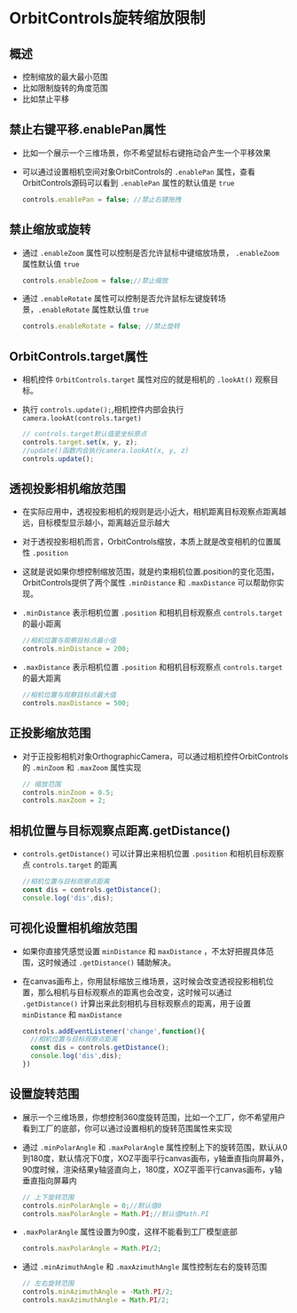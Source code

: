 # OrbitControls旋转缩放限制

## 概述

+ 控制缩放的最大最小范围
+ 比如限制旋转的角度范围
+ 比如禁止平移

## 禁止右键平移.enablePan属性

+ 比如一个展示一个三维场景，你不希望鼠标右键拖动会产生一个平移效果
+ 可以通过设置相机空间对象OrbitControls的 `.enablePan` 属性，查看OrbitControls源码可以看到 `.enablePan` 属性的默认值是 `true`

  ```js
  controls.enablePan = false; //禁止右键拖拽
  ```

## 禁止缩放或旋转

+ 通过 `.enableZoom` 属性可以控制是否允许鼠标中键缩放场景， `.enableZoom` 属性默认值 `true`

  ```js
  controls.enableZoom = false;//禁止缩放
  ```

+ 通过 `.enableRotate` 属性可以控制是否允许鼠标左键旋转场景，`.enableRotate` 属性默认值 `true`

  ```js
  controls.enableRotate = false; //禁止旋转
  ```

## OrbitControls.target属性

+ 相机控件 `OrbitControls.target` 属性对应的就是相机的 `.lookAt()` 观察目标。

+ 执行 `controls.update();`,相机控件内部会执行 `camera.lookAt(controls.target)`

  ```js
  // controls.target默认值是坐标原点
  controls.target.set(x, y, z);
  //update()函数内会执行camera.lookAt(x, y, z)
  controls.update();
  ```

## 透视投影相机缩放范围

+ 在实际应用中，透视投影相机的规则是远小近大，相机距离目标观察点距离越远，目标模型显示越小，距离越近显示越大

+ 对于透视投影相机而言，OrbitControls缩放，本质上就是改变相机的位置属性 `.position`

+ 这就是说如果你想控制缩放范围，就是约束相机位置.position的变化范围，OrbitControls提供了两个属性 `.minDistance` 和 `.maxDistance` 可以帮助你实现。

+ `.minDistance` 表示相机位置 `.position` 和相机目标观察点 `controls.target` 的最小距离

  ```js
  //相机位置与观察目标点最小值
  controls.minDistance = 200;
  ```

+ `.maxDistance` 表示相机位置 `.position` 和相机目标观察点 `controls.target` 的最大距离

  ```js
  //相机位置与观察目标点最大值
  controls.maxDistance = 500;
  ```

## 正投影缩放范围

+ 对于正投影相机对象OrthographicCamera，可以通过相机控件OrbitControls的 `.minZoom` 和 `.maxZoom` 属性实现

  ```js
  // 缩放范围
  controls.minZoom = 0.5;
  controls.maxZoom = 2;
  ```

## 相机位置与目标观察点距离.getDistance()

+ `controls.getDistance()` 可以计算出来相机位置 `.position` 和相机目标观察点 `controls.target` 的距离

  ```js
  //相机位置与目标观察点距离
  const dis = controls.getDistance();
  console.log('dis',dis);
  ```

## 可视化设置相机缩放范围

+ 如果你直接凭感觉设置 `minDistance` 和 `maxDistance` ，不太好把握具体范围，这时候通过 `.getDistance()` 辅助解决。

+ 在canvas画布上，你用鼠标缩放三维场景，这时候会改变透视投影相机位置，那么相机与目标观察点的距离也会改变，这时候可以通过 `.getDistance()` 计算出来此刻相机与目标观察点的距离，用于设置 `minDistance` 和 `maxDistance`

  ```js
  controls.addEventListener('change',function(){
    //相机位置与目标观察点距离
    const dis = controls.getDistance();
    console.log('dis',dis);
  })
  ```

## 设置旋转范围

+ 展示一个三维场景，你想控制360度旋转范围，比如一个工厂，你不希望用户看到工厂的底部，你可以通过设置相机的旋转范围属性来实现

+ 通过 `.minPolarAngle` 和 `.maxPolarAngl`e 属性控制上下的旋转范围，默认从0到180度，默认情况下0度，XOZ平面平行canvas画布，y轴垂直指向屏幕外，90度时候，渲染结果y轴竖直向上，180度，XOZ平面平行canvas画布，y轴垂直指向屏幕内

  ```js
  // 上下旋转范围
  controls.minPolarAngle = 0;//默认值0
  controls.maxPolarAngle = Math.PI;//默认值Math.PI
  ```

+ `.maxPolarAngle` 属性设置为90度，这样不能看到工厂模型底部

  ```js
  controls.maxPolarAngle = Math.PI/2;
  ```

+ 通过 `.minAzimuthAngle` 和 `.maxAzimuthAngle` 属性控制左右的旋转范围

  ```js
  // 左右旋转范围
  controls.minAzimuthAngle = -Math.PI/2;
  controls.maxAzimuthAngle = Math.PI/2;
  ```
